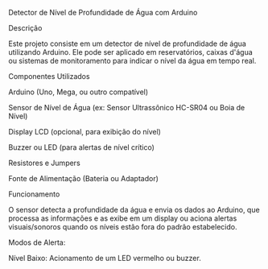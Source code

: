 Detector de Nível de Profundidade de Água com Arduino

Descrição

Este projeto consiste em um detector de nível de profundidade de água utilizando Arduino. Ele pode ser aplicado em reservatórios, caixas d'água ou sistemas de monitoramento para indicar o nível da água em tempo real.

Componentes Utilizados

Arduino (Uno, Mega, ou outro compatível)

Sensor de Nível de Água (ex: Sensor Ultrassônico HC-SR04 ou Boia de Nível)

Display LCD (opcional, para exibição do nível)

Buzzer ou LED (para alertas de nível crítico)

Resistores e Jumpers

Fonte de Alimentação (Bateria ou Adaptador)

Funcionamento

O sensor detecta a profundidade da água e envia os dados ao Arduino, que processa as informações e as exibe em um display ou aciona alertas visuais/sonoros quando os níveis estão fora do padrão estabelecido.

Modos de Alerta:

Nível Baixo: Acionamento de um LED vermelho ou buzzer.
